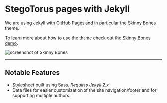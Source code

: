 # StegoTorus pages with Jekyll

We are using Jekyll with GitHub Pages and in particular the Skinny Bones theme.

To learn more about how to use the theme check out the [Skinny Bones demo](http://mmistakes.github.io/skinny-bones-jekyll/).

![screenshot of Skinny Bones](http://mmistakes.github.io/skinny-bones-jekyll/images/skinny-bones-theme-feature.jpg)

---

## Notable Features

* Stylesheet built using Sass. *Requires Jekyll 2.x*
* Data files for easier customization of the site navigation/footer and for supporting multiple authors.
